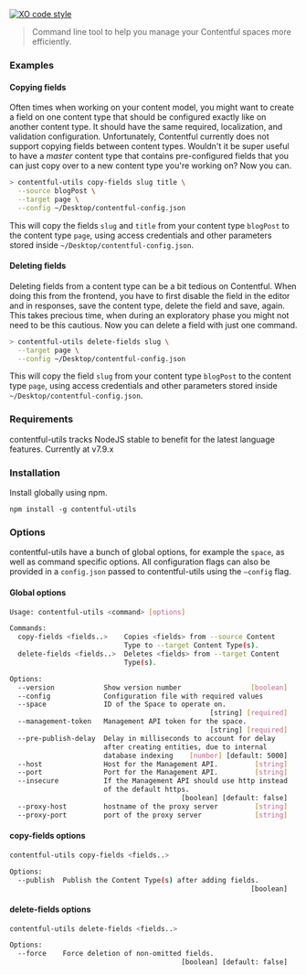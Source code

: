 [![XO code style](https://img.shields.io/badge/code_style-XO-5ed9c7.svg)](https://github.com/sindresorhus/xo)

>  Command line tool to help you manage your Contentful spaces more efficiently.

### Examples

#### Copying fields

Often times when working on your content model, you might want to create a field on one content type that should be configured exactly like on another content type. It should have the same required, localization, and validation configuration. Unfortunately, Contentful currently does not support copying fields between content types. Wouldn't it be super useful to have a *master* content type that contains pre-configured fields that you can just copy over to a new content type you're working on? Now you can.

```bash
> contentful-utils copy-fields slug title \
  --source blogPost \
  --target page \
  --config ~/Desktop/contentful-config.json
```

This will copy the fields `slug` and `title` from your content type `blogPost` to the content type `page`, using access credentials and other parameters stored inside `~/Desktop/contentful-config.json`.

#### Deleting fields

Deleting fields from a content type can be a bit tedious on Contentful. When doing this from the frontend, you have to first disable the field in the editor and in responses, save the content type, delete the field and save, again. This takes precious time, when during an exploratory phase you might not need to be this cautious. Now you can delete a field with just one command.

```bash
> contentful-utils delete-fields slug \
  --target page \
  --config ~/Desktop/contentful-config.json
```

This will copy the field `slug` from your content type `blogPost` to the content type `page`, using access credentials and other parameters stored inside `~/Desktop/contentful-config.json`.

### Requirements

contentful-utils tracks NodeJS stable to benefit for the latest language features. Currently at v7.9.x

### Installation

Install globally using npm.

```npm install -g contentful-utils```

### Options

contentful-utils have a bunch of global options, for example the `space`, as well as command specific options. All configuration flags can also be provided in a `config.json` passed to contentful-utils using the `—config` flag.

#### Global options

```bash
Usage: contentful-utils <command> [options]

Commands:
  copy-fields <fields..>    Copies <fields> from --source Content
                            Type to --target Content Type(s).
  delete-fields <fields..>  Deletes <fields> from --target Content
                            Type(s).

Options:
  --version            Show version number                 [boolean]
  --config             Configuration file with required values
  --space              ID of the Space to operate on.
                                                 [string] [required]
  --management-token   Management API token for the space.
                                                 [string] [required]
  --pre-publish-delay  Delay in milliseconds to account for delay
                       after creating entities, due to internal
                       database indexing    [number] [default: 5000]
  --host               Host for the Management API.         [string]
  --port               Port for the Management API.         [string]
  --insecure           If the Management API should use http instead
                       of the default https.
                                          [boolean] [default: false]
  --proxy-host         hostname of the proxy server         [string]
  --proxy-port         port of the proxy server             [string]
```



#### copy-fields options

```bash
contentful-utils copy-fields <fields..>

Options:
  --publish  Publish the Content Type(s) after adding fields.
                                                           [boolean]
```



#### delete-fields options

```bash
contentful-utils delete-fields <fields..>

Options:
  --force    Force deletion of non-omitted fields.
                                          [boolean] [default: false]
```

